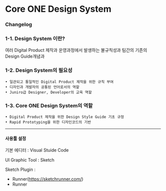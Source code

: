 Core ONE Design System
======================

### Changelog

### 1-1. Design System 이란?
여러 Digital Product 제작과 운영과정에서 발생하는 불규칙성과 팀간의 기존의 Design Guide개념과

### 1-2. Design System의 필요성
	• 일관되고 통일적인 Digital Product 제작을 위한 규칙 부여
    • 디자인과 개발자의 공통된 언어로서의 역할
    • Juniro급 Designer, Developer의 교육 역할  

### 1-3. Core ONE Design System의 역할
	• Digital Product 제작을 위한 Design Style Guide 기초 규정
    • Rapid Prototyping을 위한 디자인코드의 기반

****
#### 사용툴 설정
기본 에디터 : Visual Stuide Code

UI Graphic Tool : Sketch 

Sketch Plugin :  
* Runner(https://sketchrunner.com/)  
* Runner
